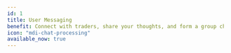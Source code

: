 ```yaml
---
id: 1
title: User Messaging
benefit: Connect with traders, share your thoughts, and form a group chat to help keep each other motivated.
icon: "mdi-chat-processing"
available_now: true
---
```



